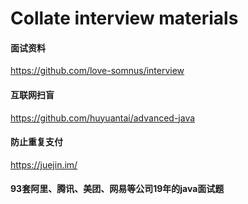 # Collate interview materials

#### 面试资料
https://github.com/love-somnus/interview

#### 互联网扫盲
https://github.com/huyuantai/advanced-java 

#### 防止重复支付
https://juejin.im/

#### 93套阿里、腾讯、美团、网易等公司19年的java面试题